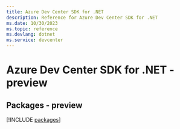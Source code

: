 ```yaml
---
title: Azure Dev Center SDK for .NET
description: Reference for Azure Dev Center SDK for .NET
ms.date: 10/30/2023
ms.topic: reference
ms.devlang: dotnet
ms.service: devcenter
---
```

# Azure Dev Center SDK for .NET - preview
## Packages - preview
[!INCLUDE [packages](dev-center-index.md)]
